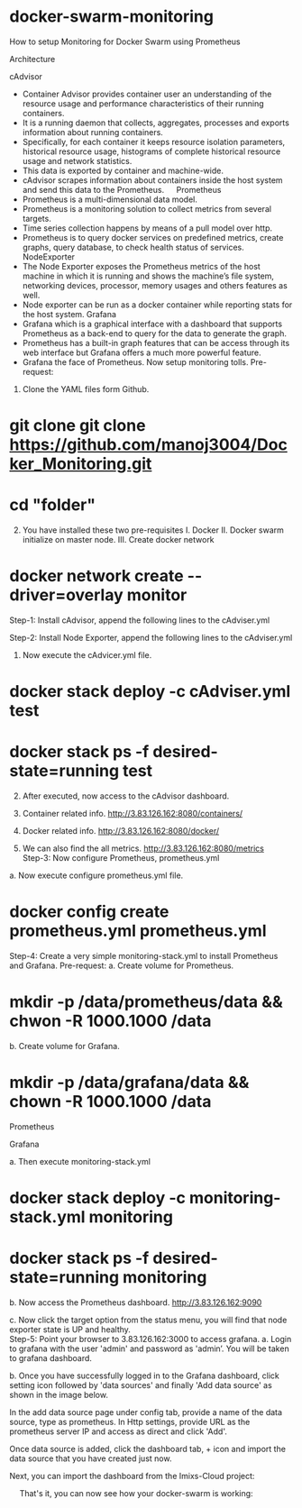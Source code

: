 # docker-swarm-monitoring

How to setup Monitoring for Docker Swarm using Prometheus

Architecture




 
cAdvisor
-	Container Advisor provides container user an understanding of the resource usage and performance characteristics of their running containers.
-	It is a running daemon that collects, aggregates, processes and exports information about running containers.
-	Specifically, for each container it keeps resource isolation parameters, historical resource usage, histograms of complete historical resource usage and network statistics.
-	This data is exported by container and machine-wide.
-	cAdvisor scrapes information about containers inside the host system and send this data to the Prometheus.
 
Prometheus
-	Prometheus is a multi-dimensional data model.
-	Prometheus is a monitoring solution to collect metrics from several targets.
-	Time series collection happens by means of a pull model over http.
-	Prometheus is to query docker services on predefined metrics, create graphs, query database, to check health status of services. 
NodeExporter
-	The Node Exporter exposes the Prometheus metrics of the host machine in which it is running and shows the machine’s file system, networking devices, processor, memory usages and others features as well.
-	Node exporter can be run as a docker container while reporting stats for the host system.
Grafana
-	Grafana which is a graphical interface with a dashboard that supports Prometheus as a back-end to query for the data to generate the graph.
-	Prometheus has a built-in graph features that can be access through its web interface but Grafana offers a much more powerful feature.
-	Grafana the face of Prometheus.
Now setup monitoring tolls.
Pre-request:
1.	Clone the YAML files form Github.

# git clone git clone https://github.com/manoj3004/Docker_Monitoring.git

# cd "folder"
 
2.	You have installed these two pre-requisites
I.	Docker
II.	Docker swarm initialize on master node.
III.	Create docker network
# docker network create --driver=overlay monitor
Step-1: Install cAdvisor, append the following lines to the cAdviser.yml
 
Step-2: Install Node Exporter, append the following lines to the cAdviser.yml
 
1.	Now execute the cAdvicer.yml file.
# docker stack deploy -c cAdviser.yml test
# docker stack ps -f desired-state=running test
 
2.	After executed, now access to the cAdvisor dashboard.
1.	Container related info. http://3.83.126.162:8080/containers/
 
2.	Docker related info. http://3.83.126.162:8080/docker/
 
3.	We can also find the all metrics.
http://3.83.126.162:8080/metrics
 
Step-3: Now configure Prometheus, prometheus.yml
 
a.	Now execute configure prometheus.yml file.
# docker config create prometheus.yml prometheus.yml
Step-4: Create a very simple monitoring-stack.yml to install Prometheus and Grafana.
Pre-request:
a.	Create volume for Prometheus.
# mkdir -p /data/prometheus/data && chwon -R 1000.1000 /data
b.	Create volume for Grafana.
# mkdir -p /data/grafana/data && chown -R 1000.1000 /data

Prometheus
 
Grafana
 
a.	Then execute monitoring-stack.yml
# docker stack deploy -c monitoring-stack.yml monitoring
# docker stack ps -f desired-state=running monitoring
b.	Now access the Prometheus dashboard.
http://3.83.126.162:9090
 
c.	Now click the target option from the status menu, you will find that node exporter state is UP and healthy.  
Step-5: Point your browser to 3.83.126.162:3000 to access grafana. 
a.	Login to grafana with the user 'admin' and password as 'admin’. You will be taken to grafana dashboard.
 

b.	Once you have successfully logged in to the Grafana dashboard, click setting icon followed by 'data sources' and finally 'Add data source' as shown in the image below.
 
In the add data source page under config tab, provide a name of the data source, type as prometheus. In Http settings, provide URL as the prometheus server IP and access as direct and click 'Add'.
 
Once data source is added, click the dashboard tab, + icon and import the data source that you have created just now. 
 

Next, you can import the dashboard from the Imixs-Cloud project:
 

 
That's it, you can now see how your docker-swarm is working:
 
